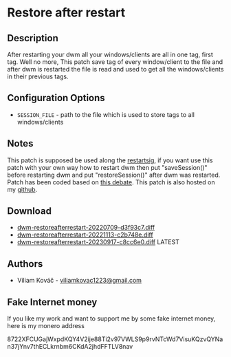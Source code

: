 Restore after restart
=====================

Description
-----------
After restarting your dwm all your windows/clients are all in one tag, first tag.
Well no more, This patch save tag of every window/client to the file and after dwm is restarted
the file is read and used to get all the windows/clients in their previous tags.

Configuration Options
---------------------
* `SESSION_FILE` - path to the file which is used to store tags to all windows/clients

Notes
-----
This patch is supposed be used along the [restartsig](../restartsig/index.md), if you want use this patch with your own 
way how to restart dwm then put "saveSession()" before restarting dwm and put "restoreSession()" after
dwm was restarted. 
Patch has been coded based on [this debate](https://bbs.archlinux.org/viewtopic.php?id=196975).
This patch is also hosted on my [github](https://github.com/ViliamKovac1223/dwm-ViliamKovac1223-build/tree/main/patches).

Download
--------
* [dwm-restoreafterrestart-20220709-d3f93c7.diff](dwm-restoreafterrestart-20220709-d3f93c7.diff)
* [dwm-restoreafterrestart-20221113-c2b748e.diff](dwm-restoreafterrestart-20221113-c2b748e.diff)
* [dwm-restoreafterrestart-20230917-c8cc6e0.diff](dwm-restoreafterrestart-20230917-c8cc6e0.diff) LATEST

Authors
-------
* Viliam Kováč - viliamkovac1223@gmail.com

Fake Internet money
-------------------
If you like my work and want to support me by some fake internet money, here is my monero address

8722XFCUGajWxpdKQY4V2ije88Ti2v97VWLS9p9rvNTcWd7VisuKQzvQYNan37jYnv7thECLkrnbm6CKdA2jhdFFTLV8nav
